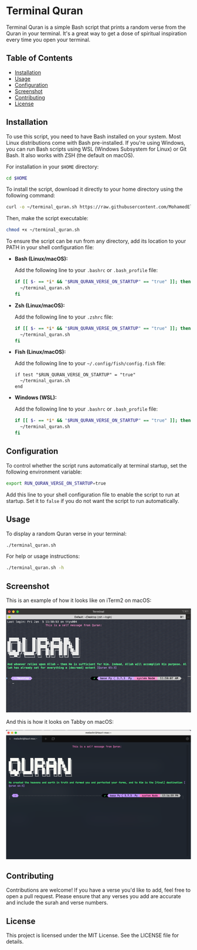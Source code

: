 # Terminal Quran

Terminal Quran is a simple Bash script that prints a random verse from the Quran in your terminal. It's a great way to get a dose of spiritual inspiration every time you open your terminal.

## Table of Contents

- [Installation](#installation)
- [Usage](#usage)
- [Configuration](#configuration)
- [Screenshot](#screenshot)
- [Contributing](#contributing)
- [License](#license)

## Installation

To use this script, you need to have Bash installed on your system. Most Linux distributions come with Bash pre-installed. If you're using Windows, you can run Bash scripts using WSL (Windows Subsystem for Linux) or Git Bash. It also works with ZSH (the default on macOS).

For installation in your `$HOME` directory:

```bash
cd $HOME
```

To install the script, download it directly to your home directory using the following command:

```bash
curl -o ~/terminal_quran.sh https://raw.githubusercontent.com/MohamedElashri/terminal_quran/main/terminal_quran.sh
```

Then, make the script executable:

```bash
chmod +x ~/terminal_quran.sh
```

To ensure the script can be run from any directory, add its location to your PATH in your shell configuration file:

- **Bash (Linux/macOS):**

  Add the following line to your `.bashrc` or `.bash_profile` file:

  ```bash
  if [[ $- == *i* && "$RUN_QURAN_VERSE_ON_STARTUP" == "true" ]]; then
    ~/terminal_quran.sh
  fi
  ```

- **Zsh (Linux/macOS):**

  Add the following line to your `.zshrc` file:

  ```bash
  if [[ $- == *i* && "$RUN_QURAN_VERSE_ON_STARTUP" == "true" ]]; then
    ~/terminal_quran.sh
  fi
  ```

- **Fish (Linux/macOS):**

  Add the following line to your `~/.config/fish/config.fish` file:

  ```fish
  if test "$RUN_QURAN_VERSE_ON_STARTUP" = "true"
    ~/terminal_quran.sh
  end
  ```

- **Windows (WSL):**

  Add the following line to your `.bashrc` or `.bash_profile` file:

  ```bash
  if [[ $- == *i* && "$RUN_QURAN_VERSE_ON_STARTUP" == "true" ]]; then
    ~/terminal_quran.sh
  fi
  ```

## Configuration

To control whether the script runs automatically at terminal startup, set the following environment variable:

```bash
export RUN_QURAN_VERSE_ON_STARTUP=true
```

Add this line to your shell configuration file to enable the script to run at startup. Set it to `false` if you do not want the script to run automatically.

## Usage

To display a random Quran verse in your terminal:

```bash
./terminal_quran.sh
```

For help or usage instructions:

```bash
./terminal_quran.sh -h
```

## Screenshot

This is an example of how it looks like on iTerm2 on macOS:

![iTerm2](images/iterm2.png)

And this is how it looks on Tabby on macOS:

![Tabby](images/tabby.png)

## Contributing

Contributions are welcome! If you have a verse you'd like to add, feel free to open a pull request. Please ensure that any verses you add are accurate and include the surah and verse numbers.

## License

This project is licensed under the MIT License. See the LICENSE file for details.
